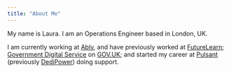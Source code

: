 ```yaml
---
title: "About Me"
---
```


My name is Laura. I am an Operations Engineer based in London, UK.

I am currently working at [Ably](https://ably.com/), and
have previously worked at [FutureLearn](https://www.futurelearn.com/);
[Government Digital
Service](https://www.gov.uk/government/organisations/government-digital-service)
on [GOV.UK](https://www.gov.uk); and started my career at
[Pulsant](https://www.pulsant.com/) (previously
[DediPower](https://www.theregister.co.uk/2011/10/04/lumison_acquires_dedipower/))
doing support.
